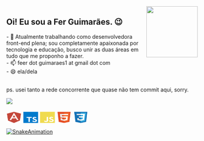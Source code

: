 <img align="right" height="135em" width="135em" src="https://cdn.discordapp.com/attachments/721403229807837196/890320723569180732/giphy.webp"/>
<h2> Oi! Eu sou a Fer Guimarães. 😉 </h2> 
- 🔭 Atualmente trabalhando como desenvolvedora front-end plena; sou completamente apaixonada por tecnologia e educação, busco unir as duas áreas em tudo que me proponho a fazer. <br>
- 📫 feer dot guimaraes1 at gmail dot com <br>
- 😄 ela/dela <br><br>

ps. usei tanto a rede concorrente que quase não tem commit aqui, sorry.
<div>
  <a href "https://github.com/fernandagc">
  <img height="180em" src="https://github-readme-stats.vercel.app/api?username=fernandagc&show_icons=true&theme=dracula&include_all_commits=true&count_private=true"/>
<!--   <img height="180em" src="https://github-readme-stats.vercel.app/api/top-langs/?username=fernandagc&layout=compact&langs_count=16&theme=dracula"/> -->
</div>

<div style="display: inline-block"><br>
  <img align="center" alt="Fer-Angular" height="30" width="40" src="https://raw.githubusercontent.com/devicons/devicon/master/icons/angularjs/angularjs-plain.svg">
  <img align="center" alt="Fer-Ts" height="30" width="40" src="https://raw.githubusercontent.com/devicons/devicon/master/icons/typescript/typescript-plain.svg">
  <img align="center" alt="Fer-Js" height="30" width="40" src="https://raw.githubusercontent.com/devicons/devicon/master/icons/javascript/javascript-plain.svg">
  <img align="center" alt="Fer-Html5" height="30" width="40" src="https://raw.githubusercontent.com/devicons/devicon/master/icons/html5/html5-original.svg">
  <img align="center" alt="Fer-Css" height="30" width="40" src="https://raw.githubusercontent.com/devicons/devicon/master/icons/css3/css3-original.svg">
</div>
  

  
![SnakeAnimation](https://github.com/fernandagc/fernandagc/blob/output/github-contribution-grid-snake.svg)

